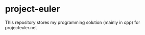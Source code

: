 # project-euler
This repository stores my programming solution (mainly in cpp) for projecteuler.net
